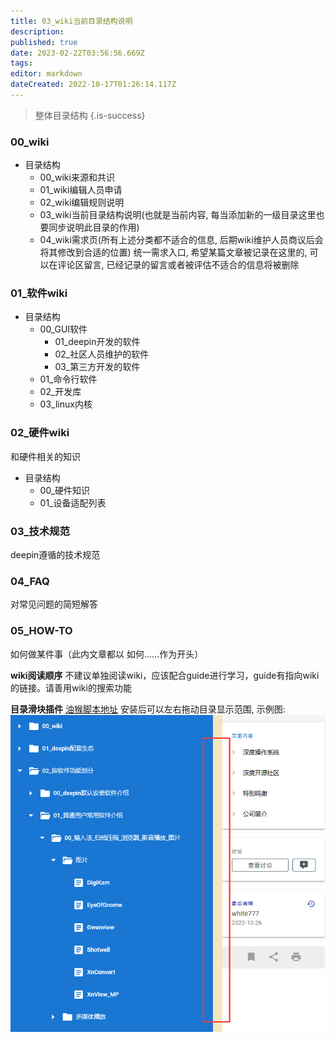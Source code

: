 ```yaml
---
title: 03_wiki当前目录结构说明
description:
published: true
date: 2023-02-22T03:56:56.669Z
tags:
editor: markdown
dateCreated: 2022-10-17T01:26:14.117Z
---
```

> 整体目录结构
> {.is-success}

### 00_wiki

* 目录结构
  * 00_wiki来源和共识
  * 01_wiki编辑人员申请
  * 02_wiki编辑规则说明
  * 03_wiki当前目录结构说明(也就是当前内容, 每当添加新的一级目录这里也要同步说明此目录的作用)
  * 04_wiki需求页(所有上述分类都不适合的信息, 后期wiki维护人员商议后会将其修改到合适的位置)
    统一需求入口, 希望某篇文章被记录在这里的, 可以在评论区留言, 已经记录的留言或者被评估不适合的信息将被删除

### 01_软件wiki

* 目录结构
  * 00_GUI软件
    * 01_deepin开发的软件
    * 02_社区人员维护的软件
    * 03_第三方开发的软件
  * 01_命令行软件
  * 02_开发库
  * 03_linux内核

### 02_硬件wiki

和硬件相关的知识

* 目录结构
  * 00_硬件知识
  * 01_设备适配列表

### 03_技术规范

deepin遵循的技术规范

### 04_FAQ

对常见问题的简短解答

### 05_HOW-TO

如何做某件事（此内文章都以 如何……作为开头）


**wiki阅读顺序**
不建议单独阅读wiki，应该配合guide进行学习，guide有指向wiki的链接。请善用wiki的搜索功能

**目录滑块插件**
[油猴脚本地址](https://greasyfork.org/zh-CN/scripts/453397-deepin-wiki-pc%E9%A1%B5%E9%9D%A2%E7%9B%AE%E5%BD%95%E6%BB%91%E5%9D%97)
安装后可以左右拖动目录显示范围, 示例图:
![2023-2-8_37027.png](./src/2023-2-8_37027.png)

